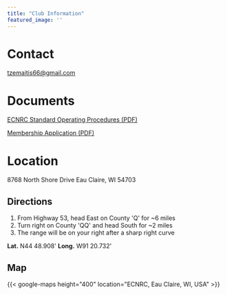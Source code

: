 ```yaml
---
title: "Club Information"
featured_image: ''
---
```

# Contact

tzemaitis66@gmail.com

# Documents

[ECNRC Standard Operating Procedures (PDF)](/range_sop.pdf)

[Membership Application (PDF)](/application.pdf)

# Location

8768 North Shore Drive
Eau Claire, WI 54703

## Directions

1. From Highway 53, head East on County 'Q' for ~6 miles
1. Turn right on County 'QQ' and head South for ~2 miles
1. The range will be on your right after a sharp right curve

**Lat.** N44 48.908' **Long.** W91 20.732'

## Map

{{< google-maps height="400" location="ECNRC, Eau Claire, WI, USA" >}}

